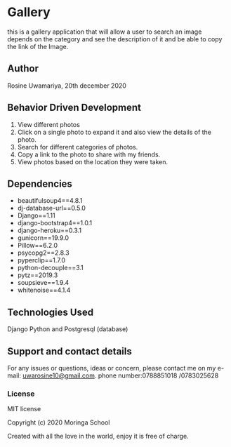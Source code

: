 # Gallery

this is a gallery application that will allow a user to search an image depends on the category and see the description of it and be able to copy the link of the Image.

## Author

Rosine Uwamariya, 20th december 2020

## Behavior Driven Development

1. View different photos 
2. Click on a single photo to expand it and also view the details of the photo. 
3. Search for different categories of photos. 
4. Copy a link to the photo to share with my friends.
5. View photos based on the location they were taken.

## Dependencies

* beautifulsoup4==4.8.1
* dj-database-url==0.5.0
* Django==1.11
* django-bootstrap4==1.0.1
* django-heroku==0.3.1
* gunicorn==19.9.0
* Pillow==6.2.0
* psycopg2==2.8.3
* pyperclip==1.7.0
* python-decouple==3.1
* pytz==2019.3
* soupsieve==1.9.4
* whitenoise==4.1.4

## Technologies Used

Django Python and Postgresql (database)

## Support and contact details

For any issues or questions, ideas or concern, please contact me on my e-mail: uwarosine10@gmail.com.
phone number:0788851018 /0783025628

### License

MIT license

Copyright (c) 2020 Moringa School

Created with all the love in the world, enjoy it is free of charge.
